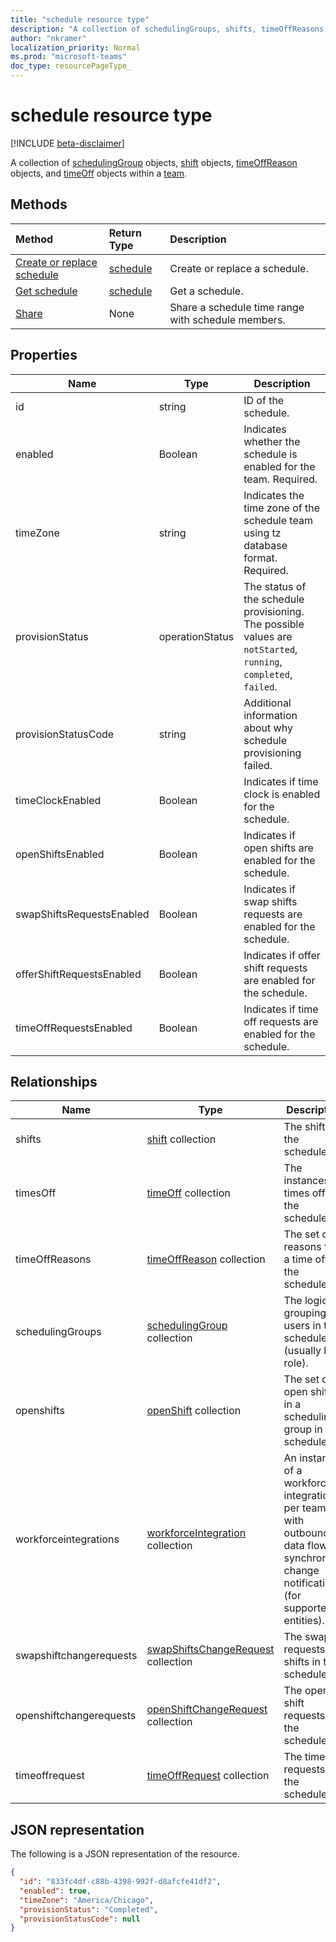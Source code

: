 ```yaml
---
title: "schedule resource type"
description: "A collection of schedulingGroups, shifts, timeOffReasons and timesOff within a team."
author: "nkramer"
localization_priority: Normal
ms.prod: "microsoft-teams"
doc_type: resourcePageType_
---
```


# schedule resource type

[!INCLUDE [beta-disclaimer](../../includes/beta-disclaimer.md)]

A collection of [schedulingGroup](schedulinggroup.md) objects, [shift](shift.md) objects, [timeOffReason](timeoffreason.md) objects, and [timeOff](timeoff.md) objects within a [team](../resources/team.md). 

## Methods

| Method       | Return Type  |Description|
|:---------------|:--------|:----------|
|[Create or replace schedule](../api/team-put-schedule.md) | [schedule](schedule.md) | Create or replace a schedule.|
|[Get schedule](../api/schedule-get.md) | [schedule](schedule.md) | Get a schedule.|
|[Share](../api/schedule-share.md) | None | Share a schedule time range with schedule members.|

## Properties
|Name                   |Type           |Description                                                                                                                                      |
|-----------------------|---------------|-------------------------------------------------------------------------------------------------------------------------------------------------|
| id			        |string  |ID of the schedule.|
| enabled 			    |Boolean    | Indicates whether the schedule is enabled for the team. Required.|
| timeZone 		        |string  | Indicates the time zone of the schedule team using tz database format. Required.|
| provisionStatus       |operationStatus    | The status of the schedule provisioning. The possible values are `notStarted`, `running`, `completed`, `failed`. |
| provisionStatusCode   |string  | Additional information about why schedule provisioning failed. |
| timeClockEnabled			        |Boolean  | Indicates if time clock is enabled for the schedule.             |
| openShiftsEnabled			        |Boolean  | Indicates if open shifts are enabled for the schedule.             | 
| swapShiftsRequestsEnabled			        |Boolean| Indicates if swap shifts requests are enabled for the schedule.             |
| offerShiftRequestsEnabled			        |Boolean  | Indicates if offer shift requests are enabled for the schedule.             | 
| timeOffRequestsEnabled			        |Boolean | Indicates if time off requests are enabled for the schedule.             | 



## Relationships
|Name                   |Type           |Description                                                                                                                                      |
|-----------------------|---------------|-------------------------------------------------------------------------------------------------------------------------------------------------|
| shifts   | [shift](shift.md) collection  | The shifts in the schedule. |
| timesOff   |[timeOff](timeoff.md) collection  | The instances of times off in the schedule. |
| timeOffReasons   |[timeOffReason](timeoffreason.md) collection  | The set of reasons for a time off in the schedule. |
| schedulingGroups   |[schedulingGroup](schedulinggroup.md) collection  | The logical grouping of users in the schedule (usually by role). |
| openshifts   |[openShift](openshift.md) collection | The set of open shifts in a scheduling group in the schedule. |
| workforceintegrations   |[workforceIntegration](workforceintegration.md) collection  | An instance of a workforce integration per team with outbound data flow on synchronous change notifications (for supported entities). |
| swapshiftchangerequests   |[swapShiftsChangeRequest](swapshiftschangerequest.md) collection  | The swap requests for shifts in the schedule. |
| openshiftchangerequests   |[openShiftChangeRequest](openshiftchangerequest.md) collection  | The open shift requests in the schedule. |
| timeoffrequest   |[timeOffRequest](timeoffrequest.md) collection  | The time off requests in the schedule. |

## JSON representation

The following is a JSON representation of the resource.

<!-- {
  "blockType": "resource",
  "keyProperty": "id",
  "@odata.type": "microsoft.graph.schedule"
}-->

```json
{
  "id": "833fc4df-c88b-4398-992f-d8afcfe41df2",
  "enabled": true,
  "timeZone": "America/Chicago",
  "provisionStatus": "Completed",
  "provisionStatusCode": null
}
```


<!-- uuid: 8fcb5dbc-d5aa-4681-8e31-b001d5168d79
2015-10-25 14:57:30 UTC -->
<!--
{
  "type": "#page.annotation",
  "description": "schedule resource",
  "keywords": "",
  "section": "documentation",
  "tocPath": "",
  "suppressions": []
}
-->
